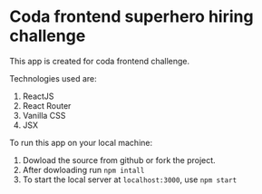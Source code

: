 # Coda frontend superhero hiring challenge

This app is created for coda frontend challenge.

Technologies used are:

1.  ReactJS
2.  React Router
3.  Vanilla CSS
4.  JSX

To run this app on your local machine:

1. Dowload the source from github or fork the project.
2. After dowloading run `npm intall`
3. To start the local server at `localhost:3000`, use `npm start`
